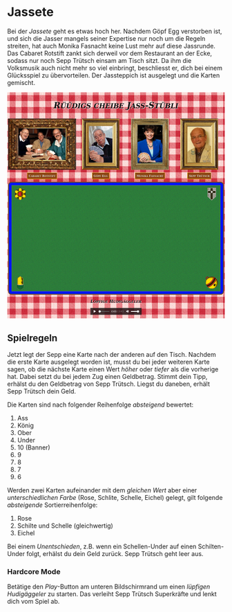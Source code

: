 # Jassete

Bei der _Jassete_ geht es etwas hoch her. Nachdem Göpf Egg verstorben ist, und
sich die Jasser mangels seiner Expertise nur noch um die Regeln streiten, hat
auch Monika Fasnacht keine Lust mehr auf diese Jassrunde. Das Cabaret Rotstift
zankt sich derweil vor dem Restaurant an der Ecke, sodass nur noch Sepp Trütsch
einsam am Tisch sitzt. Da ihm die Volksmusik auch nicht mehr so viel einbringt,
beschliesst er, dich bei einem Glücksspiel zu übervorteilen. Der Jassteppich ist
ausgelegt und die Karten gemischt.

![Screenshot](screenshot.png)

## Spielregeln

Jetzt legt der Sepp eine Karte nach der anderen auf den Tisch. Nachdem die erste
Karte ausgelegt worden ist, musst du bei jeder weiteren Karte sagen, ob die
nächste Karte einen Wert _höher_ oder _tiefer_ als die vorherige hat. Dabei
setzt du bei jedem Zug einen Geldbetrag. Stimmt dein Tipp, erhälst du den
Geldbetrag von Sepp Trütsch. Liegst du daneben, erhält Sepp Trütsch dein Geld.

Die Karten sind nach folgender Reihenfolge _absteigend_ bewertet:

1. Ass
2. König
3. Ober
4. Under
5. 10 (Banner)
6. 9
7. 8
6. 7
7. 6

Werden zwei Karten aufeinander mit dem _gleichen Wert_ aber einer
_unterschiedlichen Farbe_ (Rose, Schlite, Schelle, Eichel) gelegt, gilt folgende
_absteigende_ Sortierreihenfolge:

1. Rose
2. Schilte und Schelle (gleichwertig)
3. Eichel

Bei einem _Unentschieden_, z.B. wenn ein Schellen-Under auf einen Schilten-Under
folgt, erhälst du dein Geld zurück. Sepp Trütsch geht leer aus.

### Hardcore Mode

Betätige den _Play_-Button am unteren Bildschirmrand um einen _lüpfigen
Hudigäggeler_ zu starten. Das verleiht Sepp Trütsch Superkräfte und lenkt dich
vom Spiel ab.
